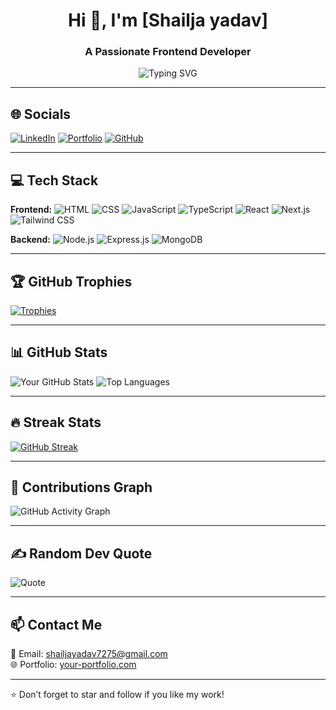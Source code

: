 <h1 align="center">Hi 👋, I'm [Shailja yadav]</h1>
<h3 align="center">A Passionate Frontend Developer</h3>

<p align="center">
  <img src="https://readme-typing-svg.demolab.com?font=Fira+Code&size=24&pause=1000&center=true&vCenter=true&width=435&lines=I+love+coding+frontend+apps;React+%7C+Next.js+%7C+%7C+TypeScript" alt="Typing SVG" />
</p>

---

## 🌐 Socials

[![LinkedIn](https://img.shields.io/badge/LinkedIn-0077B5.svg?style=for-the-badge&logo=linkedin&logoColor=white)](https://linkedin.com/in/shailja-yadav-643853252)
[![Portfolio](https://img.shields.io/badge/Portfolio-121212?style=for-the-badge&logo=githubpages&logoColor=white)](https://shailjayadavportfolio.netlify.app/)
[![GitHub](https://img.shields.io/badge/GitHub-000000.svg?style=for-the-badge&logo=github&logoColor=white)](https://github.com/shailjayadav30)

---

## 💻 Tech Stack

**Frontend:**
![HTML](https://img.shields.io/badge/HTML-E34F26?style=flat&logo=html5&logoColor=white)
![CSS](https://img.shields.io/badge/CSS-1572B6?style=flat&logo=css3&logoColor=white)
![JavaScript](https://img.shields.io/badge/JavaScript-F7DF1E?style=flat&logo=javascript&logoColor=black)
![TypeScript](https://img.shields.io/badge/TypeScript-007acc?style=flat&logo=typescript&logoColor=white)
![React](https://img.shields.io/badge/React-61DAFB?style=flat&logo=react&logoColor=black)
![Next.js](https://img.shields.io/badge/Next.js-000?style=flat&logo=nextdotjs&logoColor=white)
![Tailwind CSS](https://img.shields.io/badge/TailwindCSS-38B2AC?style=flat&logo=tailwind-css&logoColor=white)

**Backend:**
![Node.js](https://img.shields.io/badge/Node.js-339933?style=flat&logo=nodedotjs&logoColor=white)
![Express.js](https://img.shields.io/badge/Express.js-000000?style=flat&logo=express&logoColor=white)
![MongoDB](https://img.shields.io/badge/MongoDB-47A248?style=flat&logo=mongodb&logoColor=white)

---

## 🏆 GitHub Trophies

[![Trophies](https://github-profile-trophy.vercel.app/?username=shailjayadav30&theme=gruvbox&margin-w=15&margin-h=15)](https://github.com/ryo-ma/github-profile-trophy)

---

## 📊 GitHub Stats

![Your GitHub Stats](https://github-readme-stats.vercel.app/api?username=shailjayadav30&show_icons=true&theme=radical)
![Top Languages](https://github-readme-stats.vercel.app/api/top-langs/?username=shailjayadav30&layout=compact&theme=radical)

---

## 🔥 Streak Stats

[![GitHub Streak](https://github-readme-streak-stats.herokuapp.com?user=shailjayadav30&theme=radical&border_radius=5)](https://git.io/streak-stats)

---

## 🌱 Contributions Graph

![GitHub Activity Graph](https://github-readme-activity-graph.vercel.app/graph?username=shailjayadav30&theme=react-dark)


---



## ✍️ Random Dev Quote

![Quote](https://quotes-github-readme.vercel.app/api?type=horizontal&theme=radical)

---

## 📫 Contact Me

📧 Email: shailjayadav7275@gmail.com  
🌐 Portfolio: [your-portfolio.com](https://shailjayadavportfolio.netlify.app/)

---

⭐️ Don’t forget to star and follow if you like my work!
